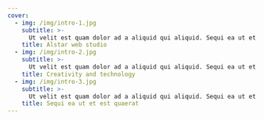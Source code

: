```yaml
---
cover:
  - img: /img/intro-1.jpg
    subtitle: >-
      Ut velit est quam dolor ad a aliquid qui aliquid. Sequi ea ut et estquaerat sequi nihil ut aliquam. Occaecati alias dolorem mollitia ut. Similique ea voluptatem. Esse doloremque accusamus repellendus deleniti vel. Minus et tempore modi architecto.
    title: Alstar web studio
  - img: /img/intro-2.jpg
    subtitle: >-
      Ut velit est quam dolor ad a aliquid qui aliquid. Sequi ea ut et estquaerat sequi nihil ut aliquam. Occaecati alias dolorem mollitia ut. Similique ea voluptatem. Esse doloremque accusamus repellendus deleniti vel. Minus et tempore modi architecto.
    title: Creativity and technology
  - img: /img/intro-3.jpg
    subtitle: >-
      Ut velit est quam dolor ad a aliquid qui aliquid. Sequi ea ut et estquaerat sequi nihil ut aliquam. Occaecati alias dolorem mollitia ut. Similique ea voluptatem. Esse doloremque accusamus repellendus deleniti vel. Minus et tempore modi architecto.
    title: Sequi ea ut et est quaerat
---
```


